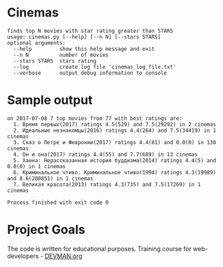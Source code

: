 # Cinemas
```
finds top N movies with star rating greater than STARS
usage: cinemas.py [--help] [--n N] [--stars STARS]
optional arguments:
  --help         show this help message and exit
  --n N          number of movies
  --stars STARS  stars rating
  --log          create log file 'cinemas_log_file.txt'
  --verbose      output debug information to console
```
# Sample output
```bazaar
on 2017-07-08 7 top movies from 77 with best ratings are:
  1. Время первых(2017) ratings 4.5(529) and 7.5(29292) in 2 cinemas
  2. Идеальные незнакомцы(2016) ratings 4.4(264) and 7.5(34419) in 1 cinemas
  3. Сказ о Петре и Февронии(2017) ratings 4.4(81) and 0.0(0) in 138 cinemas
  4. Он и она(2017) ratings 4.4(55) and 7.7(689) in 13 cinemas
  5. Ханна: Нерассказанная история буддизма(2014) ratings 4.4(5) and 0.0(0) in 1 cinemas
  6. Криминальное чтиво. Криминальное чтиво(1994) ratings 4.3(19989) and 8.6(280851) in 1 cinemas
  7. Великая красота(2013) ratings 4.3(735) and 7.5(17269) in 1 cinemas

Process finished with exit code 0
```
# Project Goals
The code is written for educational purposes. Training course for web-developers - [DEVMAN.org](https://devman.org)

